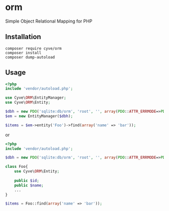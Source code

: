 # orm

Simple Object Relational Mapping for PHP

## Installation

```shell
composer require cyve/orm
composer install
composer dump-autoload
```

## Usage

```php
<?php
include 'vendor/autoload.php';

use Cyve\ORM\EntityManager;
use Cyve\ORM\Entity;

$dbh = new PDO('sqlite:db/orm', 'root', '', array(PDO::ATTR_ERRMODE=>PDO::ERRMODE_EXCEPTION));
$em = new EntityManager($dbh);

$items = $em->entity('Foo')->find(array('name' => 'bar'));
```
or
```php
<?php
include 'vendor/autoload.php';

$dbh = new PDO('sqlite:db/orm', 'root', '', array(PDO::ATTR_ERRMODE=>PDO::ERRMODE_EXCEPTION));

class Foo{
	use Cyve\ORM\Entity;
	
	public $id;
	public $name;
	...
}

$items = Foo::find(array('name' => 'bar'));
```
